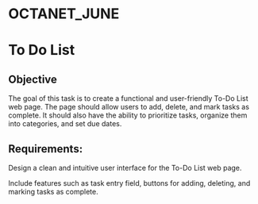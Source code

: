 # OCTANET_JUNE

# To Do List

## Objective

The goal of this task is to create a functional and user-friendly To-Do List web page. The page should allow users to add, delete, and mark tasks as complete. It should also have the ability to prioritize tasks, organize them into categories, and set due dates.

## Requirements:

Design a clean and intuitive user interface for the To-Do List web page.

Include features such as task entry field, buttons for adding, deleting, and marking tasks as complete.
